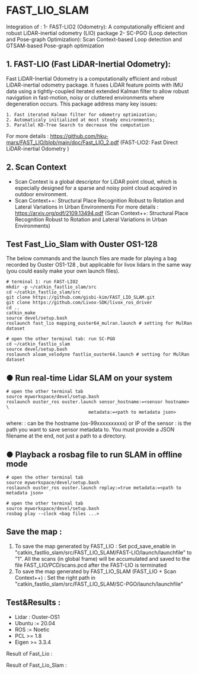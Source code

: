 


# FAST_LIO_SLAM 

Integration of : 
1- FAST-LIO2 (Odometry): A computationally efficient and robust LiDAR-inertial odometry (LIO) package
2- SC-PGO (Loop detection and Pose-graph Optimization): Scan Context-based Loop detection and GTSAM-based Pose-graph optimization

## 1. FAST-LIO (Fast LiDAR-Inertial Odometry):  
Fast LiDAR-Inertial Odometry is a computationally efficient and robust LiDAR-inertial odometry package. It fuses LiDAR feature points with IMU data 
using a tightly-coupled iterated extended Kalman filter to allow robust navigation in fast-motion, noisy or cluttered environments where degeneration occurs. 
This package address many key issues:

    1. Fast iterated Kalman filter for odometry optimization;
    2. Automaticaly initialized at most steady environments;
    3. Parallel KD-Tree Search to decrease the computation
For more details : https://github.com/hku-mars/FAST_LIO/blob/main/doc/Fast_LIO_2.pdf (FAST-LIO2: Fast Direct LiDAR-inertial Odometry ) 


## 2. Scan Context 
- Scan Context is a global descriptor for LiDAR point cloud, which is especially designed for a sparse and noisy point cloud acquired in outdoor environment.
- Scan Context++: Structural Place Recognition Robust to Rotation and Lateral Variations in Urban Environments
For more details : https://arxiv.org/pdf/2109.13494.pdf (Scan Context++: Structural Place Recognition Robust to Rotation and Lateral Variations in Urban Environments)


## Test Fast_Lio_Slam with Ouster OS1-128
   The below commands and the launch files are made for playing a bag recorded by Ouster OS1-128 , 
   but applicable for livox lidars in the same way (you could easily make your own launch files).
   
    # terminal 1: run FAST-LIO2 
    mkdir -p ~/catkin_fastlio_slam/src
    cd ~/catkin_fastlio_slam/src
    git clone https://github.com/gisbi-kim/FAST_LIO_SLAM.git
    git clone https://github.com/Livox-SDK/livox_ros_driver
    cd .. 
    catkin_make
    source devel/setup.bash
    roslaunch fast_lio mapping_ouster64_mulran.launch # setting for MulRan dataset 

    # open the other terminal tab: run SC-PGO
    cd ~/catkin_fastlio_slam
    source devel/setup.bash
    roslaunch aloam_velodyne fastlio_ouster64.launch # setting for MulRan dataset 
    
    
## ● Run real-time Lidar SLAM on your system
    # open the other terminal tab
    source myworkspace/devel/setup.bash 
    roslaunch ouster_ros ouster.launch sensor_hostname:=<sensor hostname> \
                                   metadata:=<path to metadata json>
where: 
<sensor hostname> :  can be the hostname (os-99xxxxxxxxxx) or IP of the sensor
<path to metadata json> : is the path you want to save sensor metadata to. You must provide a JSON filename at the end, not just a path to a directory.
   

## ● Playback a rosbag file to run SLAM in offline mode
    
    # open the other terminal tab
    source myworkspace/devel/setup.bash 
    roslaunch ouster_ros ouster.launch replay:=true metadata:=<path to metadata json>  
    
    # open the other terminal tab
    source myworkspace/devel/setup.bash
    rosbag play --clock <bag files ...> 
  
 
## Save the map : 
1. To save the map generated by FAST_LIO : 
Set pcd_save_enable in "catkin_fastlio_slam/src/FAST_LIO_SLAM/FAST-LIO/launch/launchfile" to "1". All the scans (in global frame) will be accumulated and saved to the file FAST_LIO/PCD/scans.pcd after the FAST-LIO is terminated
2. To save the map generated by FAST_LIO_SLAM (FAST_LIO + Scan Context++) : 
Set the right path in  "catkin_fastlio_slam/src/FAST_LIO_SLAM/SC-PGO/launch/launchfile" 
  
 
## Test&Results : 
- Lidar : Ouster-OS1 
- Ubuntu := 20.04
- ROS := Noetic 
- PCL  >= 1.8
- Eigen >= 3.3.4
    
Result of Fast_Lio : 
    
    
 
Result of Fast_Lio_Slam : 
    
    

  


  
  
  
    

